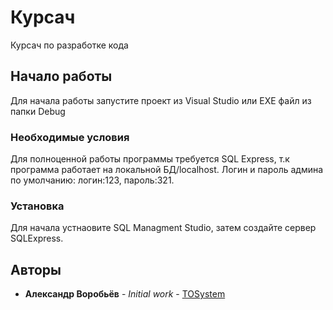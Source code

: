 # Курсач

Курсач по разработке кода

## Начало работы

Для начала работы запустите проект из Visual Studio или EXE файл из папки Debug

### Необходимые условия

Для полноценной работы программы требуется SQL Express, т.к программа работает на локальной БД/localhost.
Логин и пароль админа по умолчанию: логин:123, пароль:321.

### Установка

Для начала устнаовите SQL Managment Studio, затем создайте сервер SQLExpress.

## Авторы

* **Александр Воробьёв** - *Initial work* - [TOSystem](https://github.com/grimseaoriginal/KursovayaRabota)
